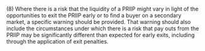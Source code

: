 (8) Where there is a risk that the liquidity of a PRIIP might vary in light of the opportunities to exit the PRIIP early or to find a buyer on a secondary market, a specific warning should be provided. That warning should also include the circumstances under which there is a risk that pay outs from the PRIIP may be significantly different than expected for early exits, including through the application of exit penalties.